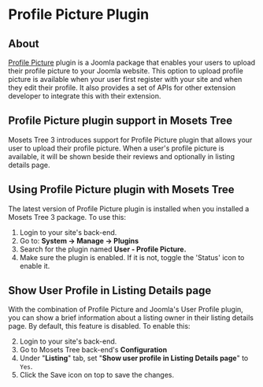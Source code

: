 # Profile Picture Plugin

## About
[Profile Picture](https://github.com/mosets/profilepicture) plugin is a Joomla package that enables your users to upload their profile picture to your Joomla website. This option to upload profile picture is available when your user first register with your site and when they edit their profile.
It also provides a set of APIs for other extension developer to integrate this with their extension.

## Profile Picture plugin support in Mosets Tree
Mosets Tree 3 introduces support for Profile Picture plugin that allows your user to upload their profile picture. When a user's profile picture is available, it will be shown beside their reviews and optionally in listing details page.

## Using Profile Picture plugin with Mosets Tree
The latest version of Profile Picture plugin is installed when you installed a Mosets Tree 3 package.
To use this:
 
 1. Login to your site's back-end.
 2. Go to: **System -> Manage -> Plugins**
 3. Search for the plugin named **User - Profile Picture.**
 4. Make sure the plugin is enabled. If it is not, toggle the 'Status' icon to enable it. 

## Show User Profile in Listing Details page
With the combination of Profile Picture and Joomla's User Profile plugin, you can show a brief information about a listing owner in their listing details page.
By default, this feature is disabled. To enable this:
	
2. Login to your site's back-end.
1. Go to Mosets Tree back-end's **Configuration**
2. Under "**Listing**" tab, set "**Show user profile in Listing Details page**" to `Yes`.
3. Click the Save icon on top to save the changes.